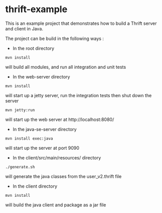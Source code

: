 thrift-example
==============

This is an example project that demonstrates how to build a Thrift server and client in Java.

The project can be build in the following ways :

+ In the root directory

```
mvn install
```

will build all modules, and run all integration and unit tests

+ In the web-server directory

```
mvn install
```
will start up a jetty server, run the integration tests then shut down the server
```
mvn jetty:run
```
will start up the web server at http://localhost:8080/


+ In the java-se-server directory

```
mvn install exec:java
```
will start up the server at port 9090

+ In the client/src/main/resources/ directory 

```
./generate.sh
```
will generate the java classes from the user_v2.thrift file

+ In the client directory

```
mvn install
```
will build the java client and package as a jar file
